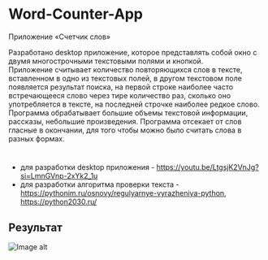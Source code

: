 # Word-Counter-App
Приложение «Счетчик слов»  

Разработано desktop приложение, которое представлять собой окно с двумя многострочными текстовыми полями и кнопкой.  
Приложение считывает количество повторяющихся слов в тексте, вставленном в одно из текстовых полей, в другом текстовом поле появляется результат поиска, на первой строке наиболее часто встречающееся слово через тире количество раз, сколько оно употребляется в тексте, на последней строчке наиболее редкое слово.  
Программа обрабатывает большие объемы текстовой информации, рассказы, небольшие произведения. Программа отсекает от слов гласные в окончании, для того чтобы можно было считать слова в разных формах.
#
+ для разработки desktop приложения - https://youtu.be/LtgsjK2VnJg?si=LmnGVnp-2xYk2_1u
+ для разработки алгоритма проверки текста - https://pythonim.ru/osnovy/regulyarnye-vyrazheniya-python, https://python2030.ru/
## Результат
![Image alt](https://i.postimg.cc/FR8YzrDd/1.png)
